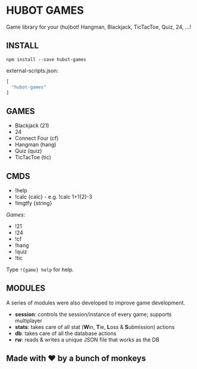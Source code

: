 # HUBOT GAMES

Game library for your (hu)bot! Hangman, Blackjack, TicTacToe, Quiz, 24, ...!

## INSTALL

```
npm install --save hubot-games
```

external-scripts.json:
```javascript
[
  "hubot-games"
]
```

## GAMES

- Blackjack (21)
- 24
- Connect Four (cf)
- Hangman (hang)
- Quiz (quiz)
- TicTacToe (tic)

## CMDS

- !help
- !calc {calc} - e.g. !calc 1+1(2)-3
- !lmgtfy {string}

*Games*:
- !21
- !24
- !cf
- !hang
- !quiz
- !tic

Type ```!{game} help``` for help.

## MODULES

A series of modules were also developed to improve game development.

- **session**: controls the session/instance of every game; supports multiplayer
- **stats**: takes care of all stat (**W**in, **T**ie, **L**oss & **S**ubmission) actions
- **db**: takes care of all the database actions
- **rw**: reads & writes a unique JSON file that works as the DB

## Made with ♥ by a bunch of monkeys
